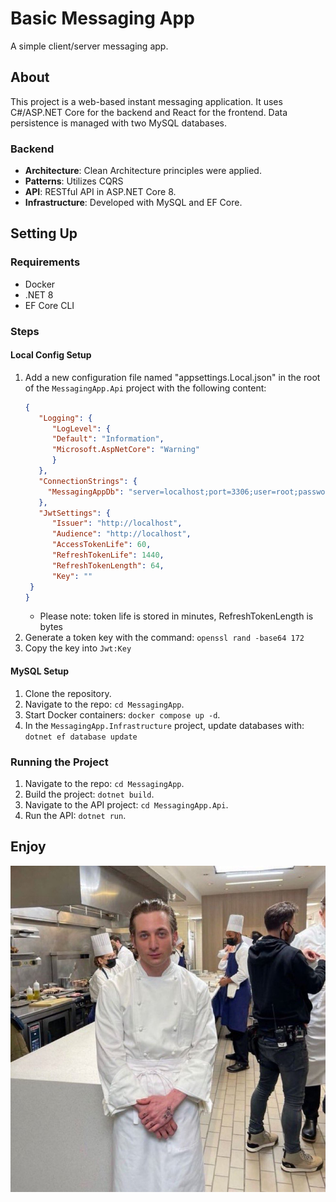 # Basic Messaging App

A simple client/server messaging app.

## About

This project is a web-based instant messaging application. It uses C#/ASP.NET Core for the backend and React for the frontend. Data persistence is managed with two MySQL databases.

### Backend

- **Architecture**: Clean Architecture principles were applied.
- **Patterns**: Utilizes CQRS
- **API**: RESTful API in ASP.NET Core 8.
- **Infrastructure**: Developed with MySQL and EF Core.

## Setting Up

### Requirements

- Docker
- .NET 8
- EF Core CLI

### Steps

#### Local Config Setup
1. Add a new configuration file named "appsettings.Local.json" in the root of the `MessagingApp.Api` project with the following content:
   ```json
   {
      "Logging": {
         "LogLevel": {
         "Default": "Information",
         "Microsoft.AspNetCore": "Warning"
         }
      },
      "ConnectionStrings": {
        "MessagingAppDb": "server=localhost;port=3306;user=root;password=password1;database=MessagingApp"
      },
      "JwtSettings": {
         "Issuer": "http://localhost",
         "Audience": "http://localhost",
         "AccessTokenLife": 60,
         "RefreshTokenLife": 1440,
         "RefreshTokenLength": 64,
         "Key": ""
    }
   }
   ```
   - Please note: token life is stored in minutes, RefreshTokenLength is bytes
2. Generate a token key with the command: `openssl rand -base64 172`
3. Copy the key into `Jwt:Key`

#### MySQL Setup

1. Clone the repository.
2. Navigate to the repo: `cd MessagingApp`.
3. Start Docker containers: `docker compose up -d`.
4. In the `MessagingApp.Infrastructure` project, update databases with: `dotnet ef database update`

### Running the Project

1. Navigate to the repo: `cd MessagingApp`.
2. Build the project: `dotnet build`.
3. Navigate to the API project: `cd MessagingApp.Api`.
4. Run the API: `dotnet run`.

## Enjoy
![plot](./readme_icon.jpg)

